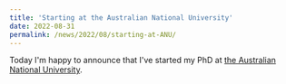 ```yaml
---
title: 'Starting at the Australian National University'
date: 2022-08-31
permalink: /news/2022/08/starting-at-ANU/
---
```


Today I'm happy to announce that I've started my PhD at [the Australian National University](https://www.anu.edu.au/).